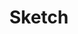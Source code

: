 ---
layout: project
type: project
title: Sketch
projecturl: Sketch_template_Guru_Prasath.pdf
# All dates must be YYYY-MM-DD format!
# date: 2015-07-01
# labels
summary: To-Do list Sketch & User Feedback.
---